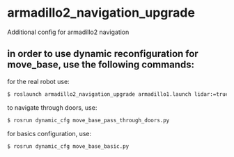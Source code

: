 # armadillo2_navigation_upgrade
Additional config for armadillo2 navigation

## in order to use dynamic reconfiguration for move_base, use the following commands:

for the real robot use:
```bash
$ roslaunch armadillo2_navigation_upgrade armadillo1.launch lidar:=true amcl:=true have_map:=true map:="<paht_to_map>/<map_name.yaml>" move_base:=true
```

to navigate through doors, use:
```bash
$ rosrun dynamic_cfg move_base_pass_through_doors.py
```

for basics configuration, use:
```bash
$ rosrun dynamic_cfg move_base_basic.py
```
